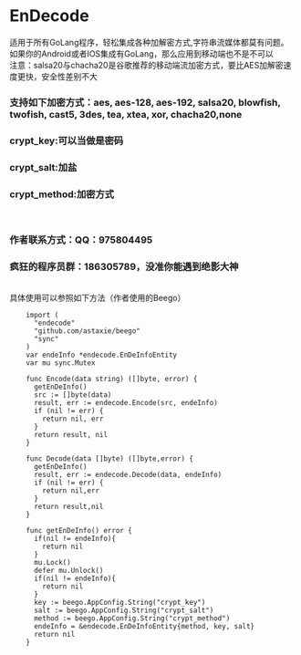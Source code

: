 # EnDecode
适用于所有GoLang程序，轻松集成各种加解密方式,字符串流媒体都莫有问题。</br>
如果你的Android或者IOS集成有GoLang，那么应用到移动端也不是不可以</br>
注意：salsa20与chacha20是谷歌推荐的移动端流加密方式，要比AES加解密速度更快，安全性差别不大
### 支持如下加密方式：aes, aes-128, aes-192, salsa20, blowfish, twofish, cast5, 3des, tea, xtea, xor, chacha20,none</br>
### crypt_key:可以当做是密码</br>
### crypt_salt:加盐</br>
### crypt_method:加密方式</br>
</br>

### 作者联系方式：QQ：975804495
### 疯狂的程序员群：186305789，没准你能遇到绝影大神

</br>
具体使用可以参照如下方法（作者使用的Beego）</br>

        import (
          "endecode"
          "github.com/astaxie/beego"
          "sync"
        )
        var endeInfo *endecode.EnDeInfoEntity
        var mu sync.Mutex

        func Encode(data string) ([]byte, error) {
          getEnDeInfo()
          src := []byte(data)
          result, err := endecode.Encode(src, endeInfo)
          if (nil != err) {
            return nil, err
          }
          return result, nil
        }

        func Decode(data []byte) ([]byte,error) {
          getEnDeInfo()
          result, err := endecode.Decode(data, endeInfo)
          if (nil != err) {
            return nil,err
          }
          return result,nil
        }

        func getEnDeInfo() error {
          if(nil != endeInfo){
            return nil
          }
          mu.Lock()
          defer mu.Unlock()
          if(nil != endeInfo){
            return nil
          }
          key := beego.AppConfig.String("crypt_key")
          salt := beego.AppConfig.String("crypt_salt")
          method := beego.AppConfig.String("crypt_method")
          endeInfo = &endecode.EnDeInfoEntity{method, key, salt}
          return nil
        }
